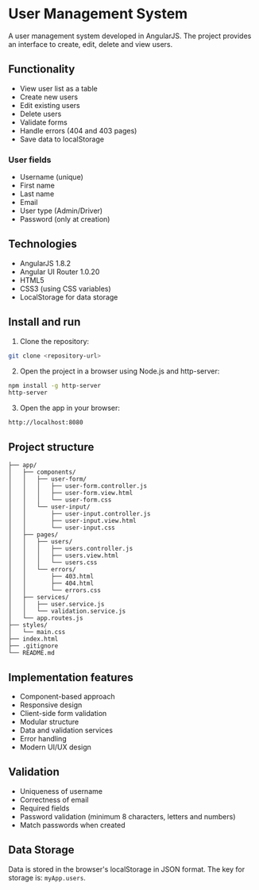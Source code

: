 # User Management System

A user management system developed in AngularJS. The project provides an interface to create, edit, delete and view users.

## Functionality

- View user list as a table
- Create new users
- Edit existing users
- Delete users
- Validate forms
- Handle errors (404 and 403 pages)
- Save data to localStorage

### User fields

- Username (unique)
- First name
- Last name
- Email
- User type (Admin/Driver)
- Password (only at creation)

## Technologies

- AngularJS 1.8.2
- Angular UI Router 1.0.20
- HTML5
- CSS3 (using CSS variables)
- LocalStorage for data storage

## Install and run

1. Clone the repository:

```bash
git clone <repository-url>
```

2. Open the project in a browser using Node.js and http-server:

```bash
npm install -g http-server
http-server
```

3. Open the app in your browser:

```
http://localhost:8080
```

## Project structure

```
├── app/
│   ├── components/
│   │   ├── user-form/
│   │   │   ├── user-form.controller.js
│   │   │   ├── user-form.view.html
│   │   │   └── user-form.css
│   │   └── user-input/
│   │       ├── user-input.controller.js
│   │       ├── user-input.view.html
│   │       └── user-input.css
│   ├── pages/
│   │   ├── users/
│   │   │   ├── users.controller.js
│   │   │   ├── users.view.html
│   │   │   └── users.css
│   │   └── errors/
│   │       ├── 403.html
│   │       ├── 404.html
│   │       └── errors.css
│   ├── services/
│   │   ├── user.service.js
│   │   └── validation.service.js
│   └── app.routes.js
├── styles/
│   └── main.css
├── index.html
├── .gitignore
└── README.md
```

## Implementation features

- Component-based approach
- Responsive design
- Client-side form validation
- Modular structure
- Data and validation services
- Error handling
- Modern UI/UX design

## Validation

- Uniqueness of username
- Correctness of email
- Required fields
- Password validation (minimum 8 characters, letters and numbers)
- Match passwords when created

## Data Storage

Data is stored in the browser's localStorage in JSON format. The key for storage is: `myApp.users`.
